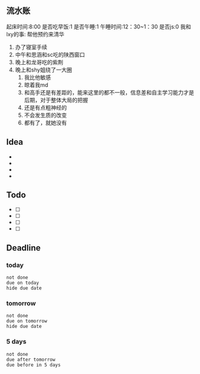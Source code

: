 ## 流水账
起床时间:8:00
是否吃早饭:1
是否午睡:1
午睡时间:12：30~1：30
是否js:0
我和lxy的事: 帮他预约来清华
1. 办了寝室手续
2. 中午和思涵和sc吃的陕西窗口
3. 晚上和龙哥吃的紫荆
4. 晚上和shy姐绕了一大圈
	1. 我比他敏感
	2. 晾着我md
	3. 和高手还是有差距的，能来这里的都不一般，信息差和自主学习能力才是后期，对于整体大局的把握
	4. 还是有点粗神经的
	5. 不会发生质的改变
	6. 都有了，就她没有


## Idea
- 
- 
- 
- 

## Todo
- [ ] 
- [ ] 
- [ ] 
- [ ] 

## Deadline
### today
```tasks
not done
due on today
hide due date
```
### tomorrow
```tasks
not done
due on tomorrow
hide due date
```
### 5 days
```tasks
not done
due after tomorrow
due before in 5 days
```
